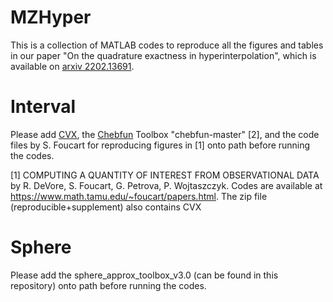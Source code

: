 # MZHyper
This is a collection of MATLAB codes to reproduce all the figures and tables in our paper "On the quadrature exactness in hyperinterpolation", which is available on [arxiv 2202.13691](https://arxiv.org/abs/2202.13691).

# Interval
Please add [CVX](http://cvxr.com/cvx/), the [Chebfun](https://www.chebfun.org/) Toolbox "chebfun-master" [2], and the code files by S. Foucart for reproducing figures in [1] onto path before running the codes.

[1] COMPUTING A QUANTITY OF INTEREST FROM OBSERVATIONAL DATA
by R. DeVore, S. Foucart, G. Petrova, P. Wojtaszczyk. 
Codes are available at https://www.math.tamu.edu/~foucart/papers.html.
The zip file (reproducible+supplement) also contains CVX

# Sphere
Please add the sphere_approx_toolbox_v3.0 (can be found in this repository) onto path before running the codes.
